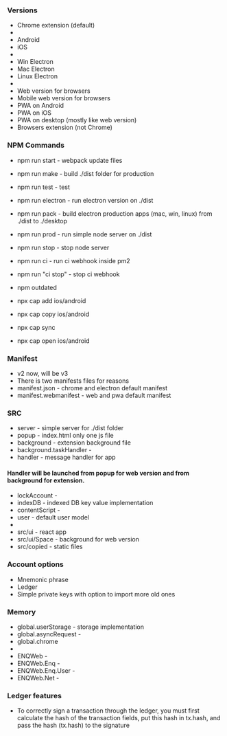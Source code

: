 ### Versions
- Chrome extension (default)
- 
- Android
- iOS
- 
- Win Electron
- Mac Electron
- Linux Electron
- 
- Web version for browsers
- Mobile web version for browsers
- PWA on Android
- PWA on iOS
- PWA on desktop (mostly like web version)
- Browsers extension (not Chrome)


### NPM Commands
- npm run start - webpack update files
- npm run make - build ./dist folder for production
- npm run test - test
- npm run electron - run electron version on ./dist
- npm run pack - build electron production apps (mac, win, linux) from ./dist to ./desktop
- npm run prod - run simple node server on ./dist
- npm run stop - stop node server
- npm run ci - run ci webhook inside pm2
- npm run "ci stop" - stop ci webhook

- npm outdated

- npx cap add ios/android
- npx cap copy ios/android
- npx cap sync
- npx cap open ios/android


### Manifest
- v2 now, will be v3
- There is two manifests files for reasons
- manifest.json - chrome and electron default manifest
- manifest.webmanifest - web and pwa default manifest

### SRC
- server - simple server for ./dist folder 
- popup - index.html only one js file
- background - extension background file
- background.taskHandler - 
- handler - message handler for app

#### Handler will be launched from popup for web version and from background for extension. 

- lockAccount - 
- indexDB - indexed DB key value implementation
- contentScript - 
- user - default user model
- 
- src/ui - react app
- src/ui/Space - background for web version
- src/copied - static files


### Account options
- Mnemonic phrase
- Ledger
- Simple private keys with option to import more old ones

### Memory
- global.userStorage - storage implementation
- global.asyncRequest - 
- global.chrome
- 
- ENQWeb - 
- ENQWeb.Enq -
- ENQWeb.Enq.User -
- ENQWeb.Net -

### Ledger features
 - To correctly sign a transaction through the ledger, you must first calculate the hash of the transaction fields, put this hash in tx.hash, and pass the hash (tx.hash) to the signature
